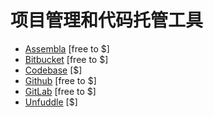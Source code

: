# 项目管理和代码托管工具

* [Assembla](https://www.assembla.com) [free to $]
* [Bitbucket](https://bitbucket.org) [free to $]
* [Codebase](https://www.codebasehq.com/) [$]
* [Github](https://github.com/) [free to $]
* [GitLab](https://about.gitlab.com/) [free to $]
* [Unfuddle](https://unfuddle.com/) [$]












































 






